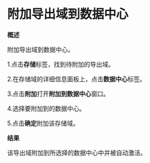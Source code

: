 # 附加导出域到数据中心

**概述**

附加导出域到数据中心。

1.点击**存储**标签，找到待附加的导出域。

2.在存储域的详细信息面板上，点击**数据中心**标签。

3.点击**附加**打开**附加到数据中心**窗口。

4.选择要附加到的数据中心。

5.点击**确定**附加该存储域。

**结果**

该导出域附加到所选择的数据中心中并被自动激活。

